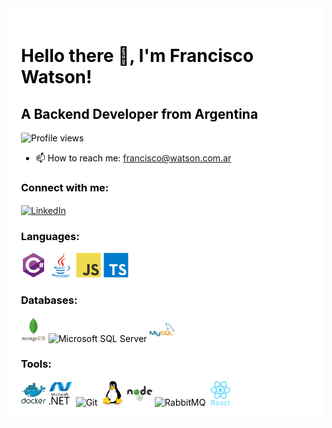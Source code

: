 <div style="background-color: white; color: black; padding: 20px;">

# Hello there 👋, I'm Francisco Watson!
## A Backend Developer from Argentina

![Profile views](https://komarev.com/ghpvc/?username=franciscowatson&label=Profile%20views&color=0e75b6&style=flat)

- 📫 How to reach me: francisco@watson.com.ar

### Connect with me:
<a href="https://linkedin.com/in/franciscowatson" target="blank">
  <img align="center" src="https://raw.githubusercontent.com/rahuldkjain/github-profile-readme-generator/master/src/images/icons/Social/linked-in-alt.svg" alt="LinkedIn" height="30" width="30">
</a>

### Languages:
<img src="https://raw.githubusercontent.com/devicons/devicon/master/icons/csharp/csharp-original.svg" alt="C#" width="40" height="40">
<img src="https://raw.githubusercontent.com/devicons/devicon/master/icons/java/java-original.svg" alt="Java" width="40" height="40">
<img src="https://raw.githubusercontent.com/devicons/devicon/master/icons/javascript/javascript-original.svg" alt="JavaScript" width="40" height="40">
<img src="https://raw.githubusercontent.com/devicons/devicon/master/icons/typescript/typescript-original.svg" alt="TypeScript" width="40" height="40">

### Databases:
<img src="https://raw.githubusercontent.com/devicons/devicon/master/icons/mongodb/mongodb-original-wordmark.svg" alt="MongoDB" width="40" height="40">
<img src="https://www.svgrepo.com/show/303229/microsoft-sql-server-logo.svg" alt="Microsoft SQL Server" width="40" height="40">
<img src="https://raw.githubusercontent.com/devicons/devicon/master/icons/mysql/mysql-original-wordmark.svg" alt="MySQL" width="40" height="40">

### Tools:
<img src="https://raw.githubusercontent.com/devicons/devicon/master/icons/docker/docker-original-wordmark.svg" alt="Docker" width="40" height="40">
<img src="https://raw.githubusercontent.com/devicons/devicon/master/icons/dot-net/dot-net-original-wordmark.svg" alt=".NET" width="40" height="40">
<img src="https://www.vectorlogo.zone/logos/git-scm/git-scm-icon.svg" alt="Git" width="40" height="40">
<img src="https://raw.githubusercontent.com/devicons/devicon/master/icons/linux/linux-original.svg" alt="Linux" width="40" height="40">
<img src="https://raw.githubusercontent.com/devicons/devicon/master/icons/nodejs/nodejs-original-wordmark.svg" alt="Node.js" width="40" height="40">
<img src="https://www.vectorlogo.zone/logos/rabbitmq/rabbitmq-icon.svg" alt="RabbitMQ" width="40" height="40">
<img src="https://raw.githubusercontent.com/devicons/devicon/master/icons/react/react-original-wordmark.svg" alt="React" width="40" height="40">

</div>
